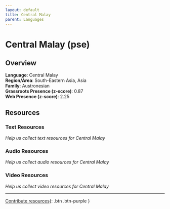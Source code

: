 ```yaml
---
layout: default
title: Central Malay
parent: Languages
---
```


# Central Malay (pse)

## Overview

**Language**: Central Malay  
**Region/Area**: South-Eastern Asia, Asia  
**Family**: Austronesian  
**Grassroots Presence (z-score)**: 0.87  
**Web Presence (z-score)**: 2.25  

## Resources

### Text Resources
*Help us collect text resources for Central Malay*

### Audio Resources
*Help us collect audio resources for Central Malay*

### Video Resources
*Help us collect video resources for Central Malay*

---

[Contribute resources](https://forms.office.com/e/1SfLJx3u1r){: .btn .btn-purple }
